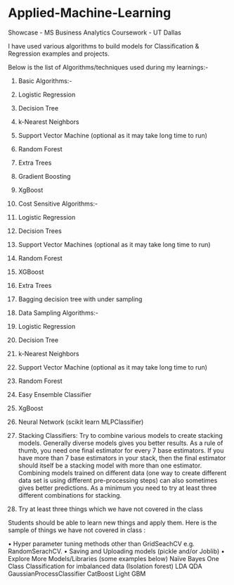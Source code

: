 # Applied-Machine-Learning
Showcase - MS Business Analytics Coursework - UT Dallas 

I have used various algorithms to build models for Classification & Regression examples and projects.

Below is the list of Algorithms/techniques used during my learnings:-

1.	Basic Algorithms:-

1.	Logistic Regression
2.	Decision Tree
3.	k-Nearest Neighbors
4.	Support Vector Machine (optional as it may take long time to run)
5.	Random Forest
6.	Extra Trees
7.	Gradient Boosting
8.	XgBoost

2.	Cost Sensitive Algorithms:- 
9.	Logistic Regression
10.	Decision Trees
11.	Support Vector Machines (optional as it may take long time to run)
12.	Random Forest
13.	XGBoost
14.	Extra Trees
15.	Bagging decision tree with under sampling


3.	Data Sampling Algorithms:-
16.	Logistic Regression
17.	Decision Tree
18.	k-Nearest Neighbors
19.	Support Vector Machine (optional as it may take long time to run)
20.	Random Forest
21.	Easy Ensemble Classifier
22.	XgBoost
23.	Neural Network (scikit learn MLPClassifier)

4.	Stacking Classifiers: Try to combine various models to create stacking models. Generally diverse models gives you better results. As a rule of thumb, you need one final estimator for every 7 base estimators. If you have more than 7 base estimators in your stack, then the final estimator should itself be a stacking model with more than one estimator. Combining models trained on  different data (one way to create different data set is using different pre-processing steps) can also sometimes gives better predictions. As a minimum you need to try at least three different combinations for stacking. 

2.	Try at least three things which we have not covered in the class

Students should be able to learn new things and apply them. Here is the sample of things we have not covered in class :

•	Hyper parameter tuning methods other than GridSeachCV e.g. RandomSerachCV. 
•	Saving and Uploading models (pickle and/or Joblib)
•	Explore More Models/Libraries (some examples below)
	Naïve Bayes
	One Class Classification for imbalanced data (Isolation forest)
	LDA 
	QDA
	GaussianProcessClassifier
	CatBoost
	Light GBM

